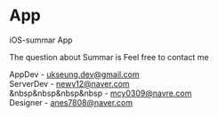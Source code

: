 # App
iOS-summar App


The question about Summar is Feel free to contact me<br>

AppDev    - ukseung.dev@gmail.com<br>
ServerDev - newy12@naver.com<br>
&nbsp&nbsp&nbsp&nbsp          - mcy0309@navre.com<br>
Designer  - anes7808@naver.com
